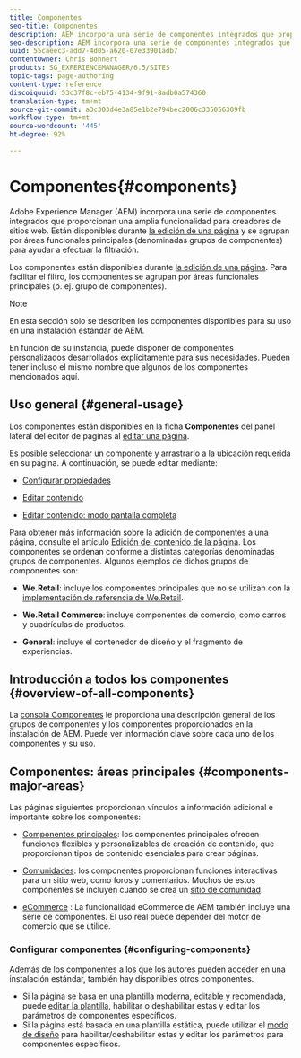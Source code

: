 ```yaml
---
title: Componentes
seo-title: Componentes
description: AEM incorpora una serie de componentes integrados que proporcionan una amplia funcionalidad para creadores de sitios web
seo-description: AEM incorpora una serie de componentes integrados que proporcionan una amplia funcionalidad para creadores de sitios web
uuid: 55caeec3-add7-4d05-a620-07e33901adb7
contentOwner: Chris Bohnert
products: SG_EXPERIENCEMANAGER/6.5/SITES
topic-tags: page-authoring
content-type: reference
discoiquuid: 53c37f8c-eb75-4134-9f91-8adb0a574360
translation-type: tm+mt
source-git-commit: a3c303d4e3a85e1b2e794bec2006c335056309fb
workflow-type: tm+mt
source-wordcount: '445'
ht-degree: 92%

---
```



# Componentes{#components}

Adobe Experience Manager (AEM) incorpora una serie de componentes integrados que proporcionan una amplia funcionalidad para creadores de sitios web. Están disponibles durante [la edición de una página](/help/sites-authoring/editing-content.md) y se agrupan por áreas funcionales principales (denominadas grupos de componentes) para ayudar a efectuar la filtración.

Los componentes están disponibles durante [la edición de una página](/help/sites-authoring/editing-content.md). Para facilitar el filtro, los componentes se agrupan por áreas funcionales principales (p. ej. grupo de componentes).

>[!NOTE]
>
>En esta sección solo se describen los componentes disponibles para su uso en una instalación estándar de AEM.
>
>En función de su instancia, puede disponer de componentes personalizados desarrollados explícitamente para sus necesidades. Pueden tener incluso el mismo nombre que algunos de los componentes mencionados aquí.

## Uso general   {#general-usage}

Los componentes están disponibles en la ficha **Componentes** del panel lateral del editor de páginas al [editar una página](/help/sites-authoring/editing-content.md).

Es posible seleccionar un componente y arrastrarlo a la ubicación requerida en su página. A continuación, se puede editar mediante:

* [Configurar propiedades](/help/sites-authoring/editing-page-properties.md)
* [Editar contenido](/help/sites-authoring/editing-content.md)

* [Editar contenido: modo pantalla completa](/help/sites-authoring/editing-content.md#edit-content-full-screen-mode)

Para obtener más información sobre la adición de componentes a una página, consulte el artículo [Edición del contenido de la página](/help/sites-authoring/editing-content.md).
Los componentes se ordenan conforme a distintas categorías denominadas grupos de componentes. Algunos ejemplos de dichos grupos de componentes son:

* **We.Retail**: incluye los componentes principales que no se utilizan con la [implementación de referencia de We.Retail](/help/sites-developing/we-retail.md).

* **We.Retail Commerce**: incluye componentes de comercio, como carros y cuadrículas de productos.

* **General**: incluye el contenedor de diseño y el fragmento de experiencias.

## Introducción a todos los componentes {#overview-of-all-components}

La [consola Componentes](/help/sites-authoring/default-components-console.md) le proporciona una descripción general de los grupos de componentes y los componentes proporcionados en la instalación de AEM. Puede ver información clave sobre cada uno de los componentes y su uso.

## Componentes: áreas principales  {#components-major-areas}

Las páginas siguientes proporcionan vínculos a información adicional e importante sobre los componentes:

* [Componentes principales](https://docs.adobe.com/content/help/es-ES/experience-manager-core-components/using/introduction.html): los componentes principales ofrecen funciones flexibles y personalizables de creación de contenido, que proporcionan tipos de contenido esenciales para crear páginas.

* [Comunidades](/help/communities/author-communities.md): los componentes proporcionan funciones interactivas para un sitio web, como foros y comentarios. Muchos de estos componentes se incluyen cuando se crea un [sitio de comunidad](/help/communities/overview.md).

* [eCommerce](/help/sites-administering/ecommerce.md) : La funcionalidad eCommerce de AEM también incluye una serie de componentes. El uso real puede depender del motor de comercio que se utilice.

### Configurar componentes {#configuring-components}

Además de los componentes a los que los autores pueden acceder en una instalación estándar, también hay disponibles otros componentes.

* Si la página se basa en una plantilla moderna, editable y recomendada, puede [editar la plantilla](/help/sites-authoring/templates.md), habilitar o deshabilitar estas y editar los parámetros de componentes específicos.
* Si la página está basada en una plantilla estática, puede utilizar el [modo de diseño](/help/sites-authoring/default-components-designmode.md#enable-disable-components) para habilitar/deshabilitar estas y editar los parámetros para componentes específicos.

